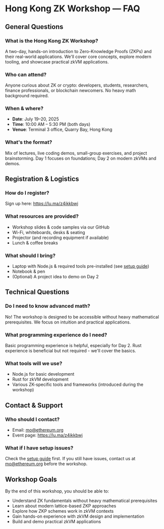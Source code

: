# Hong Kong ZK Workshop — FAQ

## General Questions

### What is the Hong Kong ZK Workshop?
A two-day, hands-on introduction to Zero-Knowledge Proofs (ZKPs) and their real-world applications. We'll cover core concepts, explore modern tooling, and showcase practical zkVM applications.

### Who can attend?
Anyone curious about ZK or crypto: developers, students, researchers, finance professionals, or blockchain newcomers. No heavy math background required.

### When & where?
- **Date**: July 19–20, 2025
- **Time**: 10:00 AM – 5:30 PM (both days)
- **Venue**: Terminal 3 office, Quarry Bay, Hong Kong

### What's the format?
Mix of lectures, live coding demos, small-group exercises, and project brainstorming. Day 1 focuses on foundations; Day 2 on modern zkVMs and demos.

## Registration & Logistics

### How do I register?
Sign up here: https://lu.ma/z4ikkbwj

### What resources are provided?
- Workshop slides & code samples via our GitHub
- Wi-Fi, whiteboards, desks & seating
- Projector (and recording equipment if available)
- Lunch & coffee breaks

### What should I bring?
- Laptop with Node.js & required tools pre-installed (see [setup guide](./setup.md))
- Notebook & pen
- (Optional) A project idea to demo on Day 2

## Technical Questions

### Do I need to know advanced math?
No! The workshop is designed to be accessible without heavy mathematical prerequisites. We focus on intuition and practical applications.

### What programming experience do I need?
Basic programming experience is helpful, especially for Day 2. Rust experience is beneficial but not required - we'll cover the basics.

### What tools will we use?
- Node.js for basic development
- Rust for zkVM development
- Various ZK-specific tools and frameworks (introduced during the workshop)

## Contact & Support

### Who should I contact?
- Email: mo@ethereum.org
- Event page: https://lu.ma/z4ikkbwj

### What if I have setup issues?
Check the [setup guide](./setup.md) first. If you still have issues, contact us at mo@ethereum.org before the workshop.

## Workshop Goals

By the end of this workshop, you should be able to:
- Understand ZK fundamentals without heavy mathematical prerequisites
- Learn about modern lattice-based ZKP approaches
- Explore how ZKP schemes work in zkVM contexts
- Gain hands-on experience with zkVM design and implementation
- Build and demo practical zkVM applications 